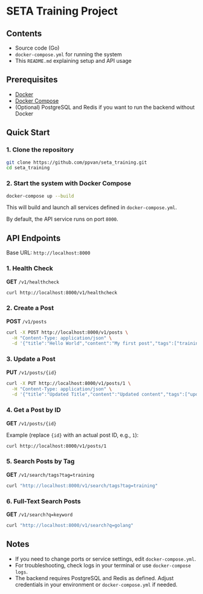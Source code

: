 # SETA Training Project

## Contents

- Source code (Go)
- `docker-compose.yml` for running the system
- This `README.md` explaining setup and API usage

## Prerequisites

- [Docker](https://www.docker.com/get-started)
- [Docker Compose](https://docs.docker.com/compose/install/)
- (Optional) PostgreSQL and Redis if you want to run the backend without Docker


## Quick Start

### 1. Clone the repository

```bash
git clone https://github.com/ppvan/seta_training.git
cd seta_training
```

### 2. Start the system with Docker Compose

```bash
docker-compose up --build
```

This will build and launch all services defined in `docker-compose.yml`.

By default, the API service runs on port `8000`.


## API Endpoints

Base URL: `http://localhost:8000`

### 1. Health Check

**GET** `/v1/healthcheck`

```bash
curl http://localhost:8000/v1/healthcheck
```

### 2. Create a Post

**POST** `/v1/posts`

```bash
curl -X POST http://localhost:8000/v1/posts \
  -H "Content-Type: application/json" \
  -d '{"title":"Hello World","content":"My first post","tags":["training","golang"]}'
```

### 3. Update a Post

**PUT** `/v1/posts/{id}`

```bash
curl -X PUT http://localhost:8000/v1/posts/1 \
  -H "Content-Type: application/json" \
  -d '{"title":"Updated Title","content":"Updated content","tags":["updated","golang"]}'
```

### 4. Get a Post by ID

**GET** `/v1/posts/{id}`

Example (replace `{id}` with an actual post ID, e.g., `1`):

```bash
curl http://localhost:8000/v1/posts/1
```

### 5. Search Posts by Tag

**GET** `/v1/search/tags?tag=training`

```bash
curl "http://localhost:8000/v1/search/tags?tag=training"
```

### 6. Full-Text Search Posts

**GET** `/v1/search?q=keyword`

```bash
curl "http://localhost:8000/v1/search?q=golang"
```


## Notes

- If you need to change ports or service settings, edit `docker-compose.yml`.
- For troubleshooting, check logs in your terminal or use `docker-compose logs`.
- The backend requires PostgreSQL and Redis as defined. Adjust credentials in your environment or `docker-compose.yml` if needed.
